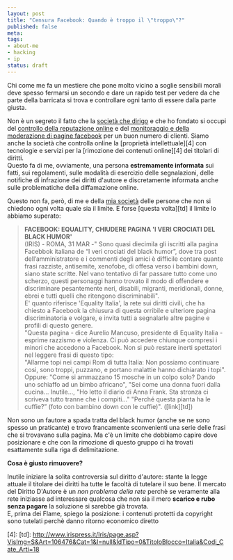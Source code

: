 ```yaml
--- 
layout: post
title: "Censura Facebook: Quando è troppo il \"troppo\"?"
published: false
meta: 
tags: 
- about-me
- hacking
- ip
status: draft
---
```

Chi come me fa un mestiere che pone molto vicino a soglie sensibili morali deve spesso fermarsi un secondo e dare un rapido test per vedere da che parte della barricata si trova e controllare ogni tanto di essere dalla parte giusta.  
  
Non è un segreto il fatto che la [società che dirigo][1] e che ho fondato si occupi del [controllo della reputazione online][2] e del [monitoraggio e della moderazione di pagine facebook][3] per un buon numero di clienti. Siamo anche la società che controlla online la [proprietà intellettuale][4] con tecnologie e servizi per la [rimozione dei contenuti online][4] dei titolari di diritti.  
Questo fa di me, ovviamente, una persona **estremamente informata** sui fatti, sui regolamenti, sulle modalità di esercizio delle segnalazioni, delle notifiche di infrazione dei diritti d'autore e discretamente informata anche sulle problematiche della diffamazione online.  
  
Questo non fa, però, di me e della [mia società][1] delle persone che non si chiedono ogni volta quale sia il limite. E forse [questa volta][td] il limite lo abbiamo superato:  
  
> **FACEBOOK: EQUALITY, CHIUDERE PAGINA 'I VERI CROCIATI DEL BLACK HUMOR'**  
> (IRIS) - ROMA, 31 MAR -" Sono quasi diecimila gli iscritti alla pagina Facebbok italiana de “I veri crociati del black humor”, dove tra post dell’amministratore e i commenti degli amici è difficile contare quante frasi razziste, antisemite, xenofobe, di offesa verso i bambini down, siano state scritte. Nel vano tentativo di far passare tutto come uno scherzo, questi  personaggi hanno trovato il modo di offendere e discriminare pesantemente neri, disabili, migranti, meridionali, donne, ebrei e tutti quelli che ritengono discriminabili".  
> E' quanto riferisce 'Equality Italia', la rete sui diritti civili, che ha chiesto a Facebook la chiusura di questa orribile e ulteriore pagina discriminatoria e volgare, e invita tutti a segnalarle altre pagine e profili di questo genere.  
> "Questa pagina - dice Aurelio Mancuso, presidente di Equality Italia - esprime razzismo e violenza. Ci può accedere chiunque compresi i minori che accedono a Facebook. Non si può restare inerti spettatori nel leggere frasi di questo tipo:  
> "Allarme topi nei campi Rom di tutta Italia: Non possiamo continuare così, sono troppi, puzzano, e portano malattie hanno dichiarato i topi". Oppure: "Come si ammazzano 15 mosche in un colpo solo? Dando uno schiaffo ad un bimbo africano", "Sei come una donna fuori dalla cucina... Inutile..., "Ho letto il diario di Anna Frank. Sta stronza ci scriveva tutto tranne che i compiti..."  "Perché questa pianta ha le cuffie?” (foto con bambino down con le cuffie)". ([link][td])

Non sono un fautore a spada tratta del black humor (anche se ne sono spesso un praticante) e trovo francamente sconvenienti una serie delle frasi che si trovavano sulla pagina. Ma c'è un limite che dobbiamo capire dove posizionare e che con la rimozione di questo gruppo ci ha trovati esattamente sulla riga di delimitazione.  
  
**Cosa è giusto rimuovere?**  
  
Inutile iniziare la solita controversia sul diritto d'autore: stante la legge attuale il titolare dei diritti ha tutte le facoltà di tutelare il suo bene. Il mercato del Diritto D'Autore è un _non problema della rete_ perchè se veramente alla rete iniziasse ad interessare qualcosa che non sia il mero **scarico e rubo senza pagare** la soluzione si sarebbe già trovata.  
E, prima dei Flame, spiego la posizione: i contenuti protetti da copyright sono tutelati perchè danno ritorno economico diretto 


[1]: http://thefool.it
[2]: http://thefool.it/beholder
[3]: http://thefool.it/conversationflow
[4]: 
[td]: http://www.irispress.it/Iris/page.asp?VisImg=S&Art=106476&Cat=1&I=null&IdTipo=0&TitoloBlocco=Italia&Codi_Cate_Arti=18
